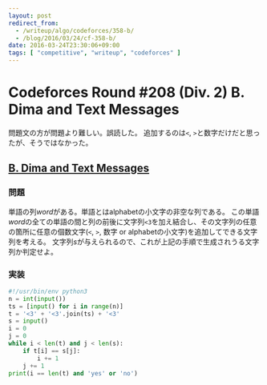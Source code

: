 ```yaml
---
layout: post
redirect_from:
  - /writeup/algo/codeforces/358-b/
  - /blog/2016/03/24/cf-358-b/
date: 2016-03-24T23:30:06+09:00
tags: [ "competitive", "writeup", "codeforces" ]
---
```


# Codeforces Round #208 (Div. 2) B. Dima and Text Messages

問題文の方が問題より難しい。誤読した。
追加するのは`<`, `>`と数字だけだと思ったが、そうではなかった。

## [B. Dima and Text Messages](http://codeforces.com/contest/358/problem/B)

### 問題

単語の列$word$がある。単語とはalphabetの小文字の非空な列である。
この単語$word$の全ての単語の間と列の前後に文字列`<3`を加え結合し、その文字列の任意の箇所に任意の個数文字(`<`, `>`, 数字 or alphabetの小文字)を追加してできる文字列を考える。
文字列$s$が与えられるので、これが上記の手順で生成されうる文字列か判定せよ。

### 実装

``` python
#!/usr/bin/env python3
n = int(input())
ts = [input() for i in range(n)]
t = '<3' + '<3'.join(ts) + '<3'
s = input()
i = 0
j = 0
while i < len(t) and j < len(s):
    if t[i] == s[j]:
        i += 1
    j += 1
print(i == len(t) and 'yes' or 'no')
```

